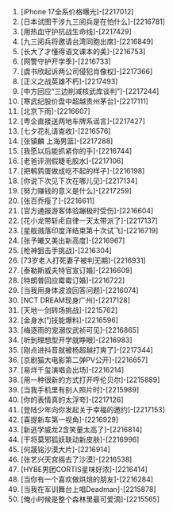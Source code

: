 
1. [iPhone 17全系价格曝光]-[2217012]
1. [日本试图干涉九三阅兵是在怕什么]-[2216781]
1. [用热血守护抗战生命线]-[2217429]
1. [九三阅兵将邀请台湾同胞出席]-[2216849]
1. [长大了才懂得语文课本的美]-[2216753]
1. [网警守护开学季]-[2216733]
1. [虞书欣起诉两公司侵犯肖像权]-[2217366]
1. [正义之战英雄不朽]-[2217493]
1. [中方回应“三边削减核武库谈判”]-[2217244]
1. [寒武纪股价盘中超越贵州茅台]-[2217111]
1. [北京下雨]-[2216607]
1. [粤企直接送两地车牌系谣言]-[2217427]
1. [七夕花礼请查收]-[2216576]
1. [张镇麟 上海男篮]-[2217288]
1. [我愿以后能抓紧你的手]-[2216744]
1. [老爸评测假睫毛胶水]-[2217106]
1. [把鹌鹑蛋做成吃不起的样子]-[2216198]
1. [你说下次见下次在哪儿见]-[2217134]
1. [努力赚钱的意义是什么]-[2217259]
1. [张百乔瘦了]-[2216611]
1. [官方通报游客体验蹦极时受伤]-[2216604]
1. [花小龙带斩虍自律一天太带派了]-[2217137]
1. [星舰溅落印度洋结束第十次试飞]-[2216719]
1. [张予曦又美出新高度]-[2216967]
1. [枪神狙击手挑战]-[2216304]
1. [73岁老人打死妻子被判无期]-[2216931]
1. [泰勒斯威夫特官宣订婚]-[2216609]
1. [特朗普回应霉霉订婚]-[2216722]
1. [当我用身体波浪回答问题]-[2216074]
1. [NCT DREAM现身广州]-[2217128]
1. [天地一剑转场挑战]-[2215762]
1. [金身水门技能爆料]-[2216596]
1. [梅逐雨的宠溺仅武祯可见]-[2216865]
1. [听到理想型开学就睁眼]-[2216983]
1. [刚点进抖音就被杨超越打爽了]-[2217344]
1. [京剧猫大电影第二弹PV公开]-[2216657]
1. [易烊千玺演唱会出场]-[2216214]
1. [用一种很新的方式打开呼伦贝尔]-[2215889]
1. [当我手机里有别人照片时]-[2215989]
1. [你的表情真的太浮夸]-[2217126]
1. [登陆少年向你发起关于幸福的邀约]-[2217153]
1. [喜提新车第一视角]-[2216929]
1. [新逃学威龙2含笑量太高了]-[2216814]
1. [干将莫邪狐妖联动新皮肤]-[2216996]
1. [何晟铭沙漠大片]-[2216914]
1. [张艺兴天宫摇去了沙漠]-[2216538]
1. [HYBE男团CORTIS星味好浓]-[2216414]
1. [当你有一个喜欢做烘焙的朋友]-[2216284]
1. [当我在军训舞台上唱Deadman]-[2215878]
1. [俺小时候是整个森林里最可爱滴]-[2215565]